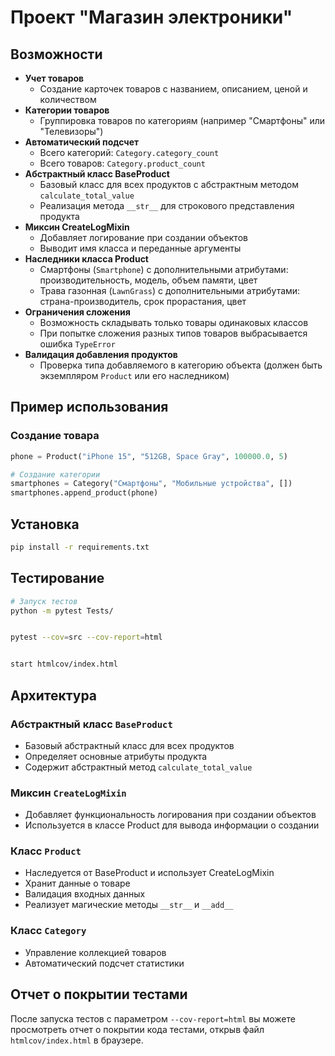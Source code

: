 # Проект "Магазин электроники"

## Возможности
- **Учет товаров**
  - Создание карточек товаров с названием, описанием, ценой и количеством
- **Категории товаров**
  - Группировка товаров по категориям (например "Смартфоны" или "Телевизоры")
- **Автоматический подсчет**  
  - Всего категорий: `Category.category_count`  
  - Всего товаров: `Category.product_count`
- **Абстрактный класс BaseProduct**
  - Базовый класс для всех продуктов с абстрактным методом `calculate_total_value`
  - Реализация метода `__str__` для строкового представления продукта
- **Миксин CreateLogMixin**
  - Добавляет логирование при создании объектов
  - Выводит имя класса и переданные аргументы
- **Наследники класса Product**
  - Смартфоны (`Smartphone`) с дополнительными атрибутами: производительность, модель, объем памяти, цвет
  - Трава газонная (`LawnGrass`) с дополнительными атрибутами: страна-производитель, срок прорастания, цвет
- **Ограничения сложения**
  - Возможность складывать только товары одинаковых классов
  - При попытке сложения разных типов товаров выбрасывается ошибка `TypeError`
- **Валидация добавления продуктов**
  - Проверка типа добавляемого в категорию объекта (должен быть экземпляром `Product` или его наследником)



## Пример использования

### Создание товара
```python
phone = Product("iPhone 15", "512GB, Space Gray", 100000.0, 5)

# Создание категории
smartphones = Category("Смартфоны", "Мобильные устройства", [])
smartphones.append_product(phone)
```

## Установка
```bash
pip install -r requirements.txt
```

## Тестирование
```bash
# Запуск тестов
python -m pytest Tests/


pytest --cov=src --cov-report=html


start htmlcov/index.html
```

## Архитектура
### Абстрактный класс `BaseProduct`
- Базовый абстрактный класс для всех продуктов
- Определяет основные атрибуты продукта
- Содержит абстрактный метод `calculate_total_value`

### Миксин `CreateLogMixin`
- Добавляет функциональность логирования при создании объектов
- Используется в классе Product для вывода информации о создании

### Класс `Product`
- Наследуется от BaseProduct и использует CreateLogMixin
- Хранит данные о товаре
- Валидация входных данных
- Реализует магические методы `__str__` и `__add__`

### Класс `Category`
- Управление коллекцией товаров
- Автоматический подсчет статистики

## Отчет о покрытии тестами
После запуска тестов с параметром `--cov-report=html` вы можете просмотреть отчет о покрытии кода тестами, открыв файл `htmlcov/index.html` в браузере.


